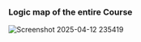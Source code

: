 ### Logic map of the entire Course 
![Screenshot 2025-04-12 235419](https://github.com/user-attachments/assets/d0b4e267-4a97-4001-a7cb-1c31138350d2)


